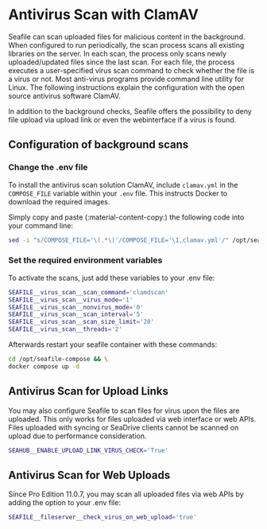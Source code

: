 # Antivirus Scan with ClamAV

Seafile can scan uploaded files for malicious content in the background. When configured to run periodically, the scan process scans all existing libraries on the server. In each scan, the process only scans newly uploaded/updated files since the last scan. For each file, the process executes a user-specified virus scan command to check whether the file is a virus or not. Most anti-virus programs provide command line utility for Linux. The following instructions explain the configuration with the open source antivirus software ClamAV.

In addition to the background checks, Seafile offers the possibility to deny file upload via upload link or even the webinterface if a virus is found.

## Configuration of background scans

### Change the .env file

To install the antivirus scan solution ClamAV, include `clamav.yml` in the `COMPOSE_FILE` variable within your `.env` file. This instructs Docker to download the required images.

Simply copy and paste (:material-content-copy:) the following code into your command line:

```bash
sed -i "s/COMPOSE_FILE='\(.*\)'/COMPOSE_FILE='\1,clamav.yml'/" /opt/seafile-compose/.env
```

### Set the required environment variables

To activate the scans, just add these variables to your .env file:

```bash
SEAFILE__virus_scan__scan_command='clamdscan'
SEAFILE__virus_scan__virus_mode='1'
SEAFILE__virus_scan__nonvirus_mode='0'
SEAFILE__virus_scan__scan_interval='5'
SEAFILE__virus_scan__scan_size_limit='20'
SEAFILE__virus_scan__threads='2'
```

Afterwards restart your seafile container with these commands:

```bash
cd /opt/seafile-compose && \
docker compose up -d
```

## Antivirus Scan for Upload Links

You may also configure Seafile to scan files for virus upon the files are uploaded. This only works for files uploaded via web interface or web APIs. Files uploaded with syncing or SeaDrive clients cannot be scanned on upload due to performance consideration.

```bash
SEAHUB__ENABLE_UPLOAD_LINK_VIRUS_CHECK='True'
```

## Antivirus Scan for Web Uploads

Since Pro Edition 11.0.7, you may scan all uploaded files via web APIs by adding the option to your .env file:

```bash
SEAFILE__fileserver__check_virus_on_web_upload='true'
```
